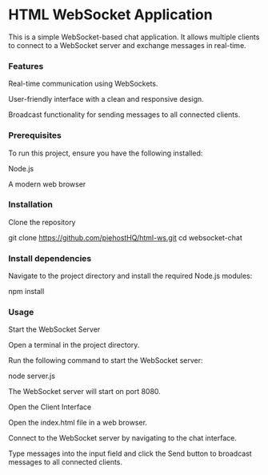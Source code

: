 # HTML WebSocket Application

This is a simple WebSocket-based chat application. It allows multiple clients to connect to a WebSocket server and exchange messages in real-time.

### Features

Real-time communication using WebSockets.

User-friendly interface with a clean and responsive design.

Broadcast functionality for sending messages to all connected clients.

### Prerequisites

To run this project, ensure you have the following installed:

Node.js

A modern web browser

### Installation

Clone the repository

git clone https://github.com/piehostHQ/html-ws.git
cd websocket-chat

### Install dependencies
Navigate to the project directory and install the required Node.js modules:

npm install

### Usage

Start the WebSocket Server

Open a terminal in the project directory.

Run the following command to start the WebSocket server:

node server.js

The WebSocket server will start on port 8080.

Open the Client Interface

Open the index.html file in a web browser.

Connect to the WebSocket server by navigating to the chat interface.

Type messages into the input field and click the Send button to broadcast messages to all connected clients.
